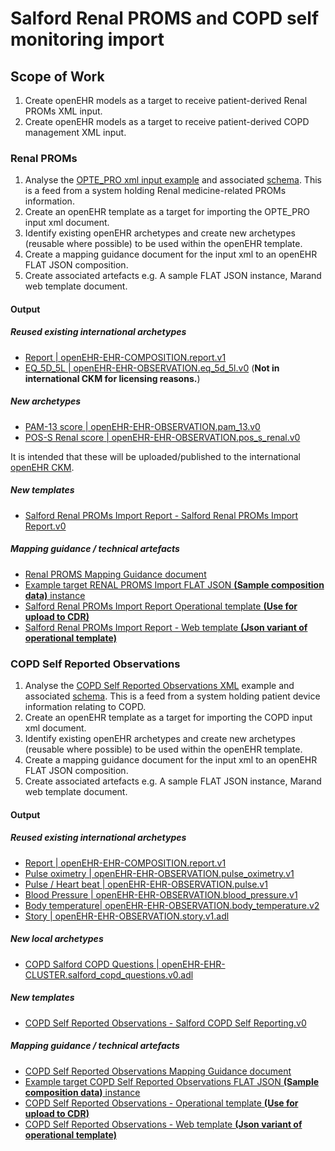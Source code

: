 # Salford Renal PROMS and COPD self monitoring import

## Scope of Work

1. Create openEHR models as a target to receive patient-derived Renal PROMs XML input.
2. Create openEHR models as a target to receive patient-derived COPD management XML input.


### Renal PROMs

1. Analyse the [OPTE_PRO xml input example](technical/mappings/renal/OPTE_PRO_anon_survey.xml) and associated [schema](technical/mappings/renal/Survey.xsd). This is a feed from a system holding Renal medicine-related PROMs information.
2. Create an openEHR template as a target for importing the OPTE_PRO input xml document.
3. Identify existing openEHR archetypes and create new archetypes (reusable where possible) to be used within the openEHR template.
4. Create a mapping guidance document for the input xml to an openEHR FLAT JSON composition.
5. Create associated artefacts e.g. A sample FLAT JSON instance, Marand web template document.

#### Output

##### Reused existing international archetypes
  -  [Report | openEHR-EHR-COMPOSITION.report.v1](models/CKM/remote/org.openehr/archetypes/composition/openEHR-EHR-COMPOSITION.report.v1.adl)
  - [EQ_5D_5L | openEHR-EHR-OBSERVATION.eq_5d_5l.v0](models/local/archetypes/entry/observation/openEHR-EHR-OBSERVATION.eq_5d_5l.v0.adl) (**Not in international CKM for licensing reasons.**)

##### New archetypes
  - [PAM-13 score | openEHR-EHR-OBSERVATION.pam_13.v0](models/local/archetypes/entry/observation/openEHR-EHR-OBSERVATION.pam_13.v0.adl)
  - [POS-S Renal score | openEHR-EHR-OBSERVATION.pos_s_renal.v0](models/local/archetypes/entry/observation/openEHR-EHR-OBSERVATION.pos_s_renal.v0.adl)

It is intended that these will be uploaded/published to the international [openEHR CKM](openehr.org/ckm).

##### New templates
  -  [Salford Renal PROMs Import Report - Salford Renal PROMs Import Report.v0](models/Templates/Salford%20Renal%20PROMs%20Import%20Report.v0.oet)

##### Mapping guidance / technical artefacts

- [Renal PROMS Mapping Guidance document](technical/mappings/renal/OPTE_PRO_anon_survey_mapping.md)
- [Example target RENAL PROMS Import FLAT JSON **(Sample composition data)** instance](technical/instance/Salford_Renal_PROMS_FLAT_1.json)
- [Salford Renal PROMs Import Report Operational template **(Use for upload to CDR)**](technical/operational/Salford%20Renal%20PROMs%20Import%20Report.opt)
- [Salford Renal PROMs Import Report - Web template **(Json variant of operational template)**](technical/web_template/Salford_Renal_PROMS__import_template.json)


### COPD Self Reported Observations

1. Analyse the [COPD Self Reported Observations XML](technical/mappings/copd/XML-Example-PMS.TXT) example and associated [schema](technical/mappings/copd/XSD-Example-PMS.txt). This is a feed from a system holding patient device information relating to COPD.
2. Create an openEHR template as a target for importing the COPD input xml document.
3. Identify existing openEHR archetypes and create new archetypes (reusable where possible) to be used within the openEHR template.
4. Create a mapping guidance document for the input xml to an openEHR FLAT JSON composition.
5. Create associated artefacts e.g. A sample FLAT JSON instance, Marand web template document.

#### Output

##### Reused existing international archetypes
  - [Report | openEHR-EHR-COMPOSITION.report.v1](models/CKM/remote/org.openehr/archetypes/composition/openEHR-EHR-COMPOSITION.report.v1.adl)
  - [Pulse oximetry | openEHR-EHR-OBSERVATION.pulse_oximetry.v1](models/CKM/remote/org.openehr/archetypes/entry/observation/openEHR-EHR-OBSERVATION.pulse_oximetry.v1.adl)
  - [Pulse / Heart beat | openEHR-EHR-OBSERVATION.pulse.v1](models/CKM/remote/org.openehr/archetypes/entry/observation/openEHR-EHR-OBSERVATION.pulse.v1.adl)
  - [Blood Pressure | openEHR-EHR-OBSERVATION.blood_pressure.v1](models/CKM/remote/org.openehr/archetypes/entry/observation/openEHR-EHR-OBSERVATION.blood_pressure.v1.adl)
  - [Body temperature| openEHR-EHR-OBSERVATION.body_temperature.v2](models/CKM/remote/org.openehr/archetypes/entry/observation/openEHR-EHR-OBSERVATION.body_temperature.v2.adl)
  - [Story | openEHR-EHR-OBSERVATION.story.v1.adl](models/ckm/remote/org.openehr/archetypes/entry/observation/openEHR-EHR-OBSERVATION.story.v1.adl)

##### New local archetypes
  - [COPD Salford COPD Questions | openEHR-EHR-CLUSTER.salford_copd_questions.v0.adl](models/local/archetypes/cluster/openEHR-EHR-CLUSTER.salford_copd_questions.v0.adl)

##### New templates
  -  [COPD Self Reported Observations - Salford COPD Self Reporting.v0](models/Templates/Salford%20COPD%20Self%20Reporting.v0.oet)

##### Mapping guidance / technical artefacts

- [COPD Self Reported Observations Mapping Guidance document](technical/mappings/copd/COPD_Self_Reporting_mapping.md)
- [Example target COPD Self Reported Observations FLAT JSON **(Sample composition data)** instance](technical/instance/Salford_COPD_Self_reporting_FLAT_1.json)
- [COPD Self Reported Observations - Operational template **(Use for upload to CDR)**](technical/operational/Salford%20COPD%20Self%20Reporting.v0.opt)
- [COPD Self Reported Observations - Web template **(Json variant of operational template)**](technical/web_template/Salford_COPD_Self_Reporting__import_template.json)
